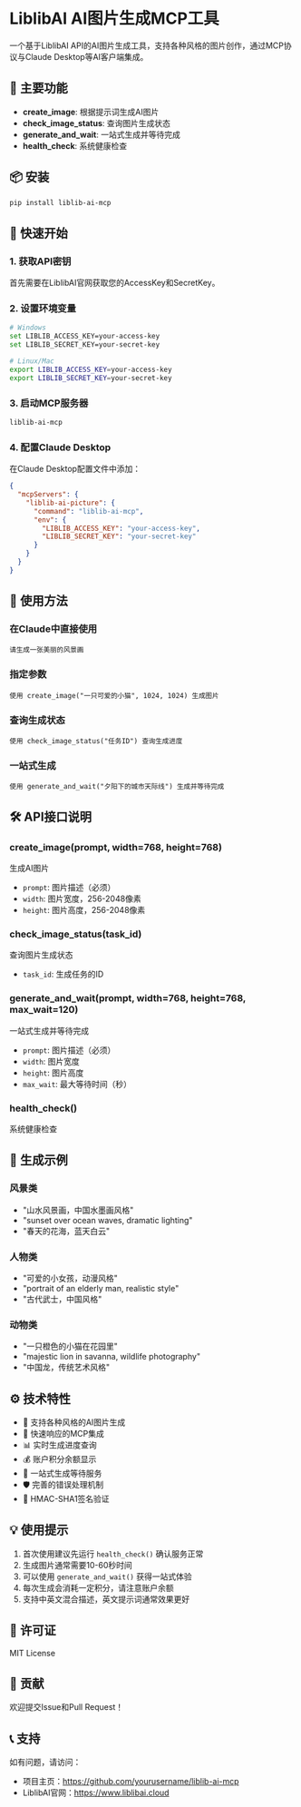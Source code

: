 # LiblibAI AI图片生成MCP工具

一个基于LiblibAI API的AI图片生成工具，支持各种风格的图片创作，通过MCP协议与Claude Desktop等AI客户端集成。

## 🎨 主要功能

- **create_image**: 根据提示词生成AI图片
- **check_image_status**: 查询图片生成状态  
- **generate_and_wait**: 一站式生成并等待完成
- **health_check**: 系统健康检查

## 📦 安装

```bash
pip install liblib-ai-mcp
```

## 🚀 快速开始

### 1. 获取API密钥

首先需要在LiblibAI官网获取您的AccessKey和SecretKey。

### 2. 设置环境变量

```bash
# Windows
set LIBLIB_ACCESS_KEY=your-access-key
set LIBLIB_SECRET_KEY=your-secret-key

# Linux/Mac
export LIBLIB_ACCESS_KEY=your-access-key
export LIBLIB_SECRET_KEY=your-secret-key
```

### 3. 启动MCP服务器

```bash
liblib-ai-mcp
```

### 4. 配置Claude Desktop

在Claude Desktop配置文件中添加：

```json
{
  "mcpServers": {
    "liblib-ai-picture": {
      "command": "liblib-ai-mcp",
      "env": {
        "LIBLIB_ACCESS_KEY": "your-access-key",
        "LIBLIB_SECRET_KEY": "your-secret-key"
      }
    }
  }
}
```

## 🎯 使用方法

### 在Claude中直接使用

```
请生成一张美丽的风景画
```

### 指定参数

```
使用 create_image("一只可爱的小猫", 1024, 1024) 生成图片
```

### 查询生成状态

```
使用 check_image_status("任务ID") 查询生成进度
```

### 一站式生成

```
使用 generate_and_wait("夕阳下的城市天际线") 生成并等待完成
```

## 🛠️ API接口说明

### create_image(prompt, width=768, height=768)
生成AI图片
- `prompt`: 图片描述（必须）
- `width`: 图片宽度，256-2048像素
- `height`: 图片高度，256-2048像素

### check_image_status(task_id)  
查询图片生成状态
- `task_id`: 生成任务的ID

### generate_and_wait(prompt, width=768, height=768, max_wait=120)
一站式生成并等待完成
- `prompt`: 图片描述（必须）  
- `width`: 图片宽度
- `height`: 图片高度
- `max_wait`: 最大等待时间（秒）

### health_check()
系统健康检查

## 📝 生成示例

### 风景类
- "山水风景画，中国水墨画风格"
- "sunset over ocean waves, dramatic lighting"
- "春天的花海，蓝天白云"

### 人物类
- "可爱的小女孩，动漫风格"  
- "portrait of an elderly man, realistic style"
- "古代武士，中国风格"

### 动物类
- "一只橙色的小猫在花园里"
- "majestic lion in savanna, wildlife photography"
- "中国龙，传统艺术风格"

## ⚙️ 技术特性

- 🎨 支持各种风格的AI图片生成
- 🚀 快速响应的MCP集成
- 📊 实时生成进度查询
- 💰 账户积分余额显示
- 🔄 一站式生成等待服务
- 🛡️ 完善的错误处理机制
- 🔐 HMAC-SHA1签名验证

## 💡 使用提示

1. 首次使用建议先运行 `health_check()` 确认服务正常
2. 生成图片通常需要10-60秒时间
3. 可以使用 `generate_and_wait()` 获得一站式体验
4. 每次生成会消耗一定积分，请注意账户余额
5. 支持中英文混合描述，英文提示词通常效果更好

## 📄 许可证

MIT License

## 🤝 贡献

欢迎提交Issue和Pull Request！

## 📞 支持

如有问题，请访问：
- 项目主页：https://github.com/yourusername/liblib-ai-mcp
- LiblibAI官网：https://www.liblibai.cloud